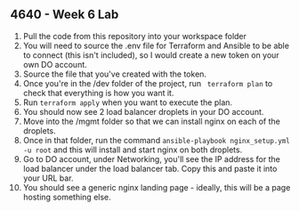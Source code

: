 ## 4640 - Week 6 Lab

1) Pull the code from this repository into your workspace folder
2) You will need to source the .env file for Terraform and Ansible to be able to connect (this isn't included), so I would create a new token on your own DO account.
3) Source the file that you've created with the token.
4) Once you're in the /dev folder of the project, run ``` terraform plan``` to check that everything is how you want it.
5) Run ``` terraform apply ``` when you want to execute the plan.
6) You should now see 2 load balancer droplets in your DO account.
7) Move into the /mgmt folder so that we can install nginx on each of the droplets.
8) Once in that folder, run the command ``` ansible-playbook nginx_setup.yml  -u root ``` and this will install and start nginx on both droplets.
9) Go to DO account, under Networking, you'll see the IP address for the load balancer under the load balancer tab. Copy this and paste it into your URL bar.
10) You should see a generic nginx landing page - ideally, this will be a page hosting something else.
